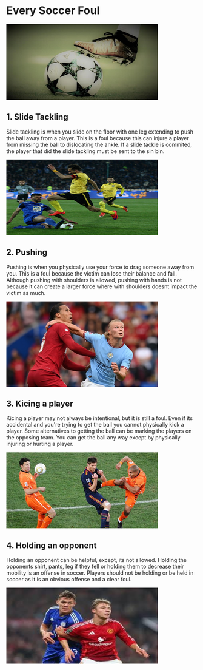 <!Doctype html>
<html>
<body>

<h1>Every Soccer Foul</h1>
<img src="boot on soccer ball.jpg" Width="400" Height="200">

<h2>1. Slide Tackling</h2>
<p>Slide tackling is when you slide on the floor with one leg extending to push the ball away from a player. This is a foul because this can injure a player from missing the ball to dislocating the ankle. If a slide tackle is commited, the player that did the slide tackling must be sent to the sin bin.</p>
<img src="slide tackling.jpg" Width="400" Height="200">

<h2>2. Pushing</h2>
<p>Pushing is when you physically use your force to drag someone away from you. This is a foul because the victim can lose their balance and fall. Although pushing with shoulders is allowed, pushing with hands is not because it can create a larger force where with shoulders doesnt impact the victim as much.</p>
<img src="haaland brother eww.jpg" Width="400+ Height="200">

<h2>3. Kicing a player</h2>
<p>Kicing a player may not always be intentional, but it is still a foul. Even if its accidental and you're trying to get the ball you cannot physically kick a player. Some alternatives to getting the ball can be marking the players on the opposing team. You can get the ball any way except by physically injuring or hurting a player.</p>
<img src="soccer-fouls.jpg" Width="400" Height="200">

<h2>4. Holding an opponent</h2>
<p>Holding an opponent can be helpful, except, its not allowed. Holding the opponents shirt, pants, leg if they fell or holding them to decrease their mobility is an offense in soccer. Players should not be holding or be held in soccer as it is an obvious offense and a clear foul.</p>
<img src="holding uwu.jpg" Width="400" Height="200">

</body>
</html>
